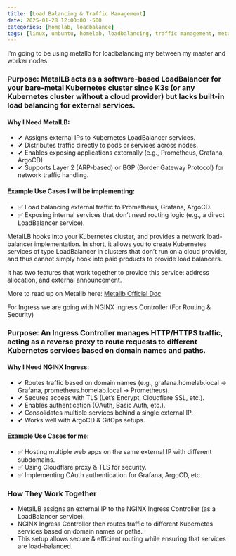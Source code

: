 ```yaml
---
title: [Load Balancing & Traffic Management]
date: 2025-01-28 12:00:00 -500
categories: [homelab, loadbalance]
tags: [linux, unbuntu, homelab, loadbalancing, traffic management, metallb, nginx ingress controller, nginx, ingress]
---
```


I'm going to be using metallb for loadbalancing my between my master and worker nodes. 

### Purpose: MetalLB acts as a software-based LoadBalancer for your bare-metal Kubernetes cluster since K3s (or any Kubernetes cluster without a cloud provider) but lacks built-in load balancing for external services.

#### Why I Need MetalLB:

- ✔ Assigns external IPs to Kubernetes LoadBalancer services.
- ✔ Distributes traffic directly to pods or services across nodes.
- ✔ Enables exposing applications externally (e.g., Prometheus, Grafana, ArgoCD).
- ✔ Supports Layer 2 (ARP-based) or BGP (Border Gateway Protocol) for network traffic handling.

#### Example Use Cases I will be implementing:
- ✅ Load balancing external traffic to Prometheus, Grafana, ArgoCD.
- ✅ Exposing internal services that don’t need routing logic (e.g., a direct LoadBalancer service).

MetalLB hooks into your Kubernetes cluster, and provides a network load-balancer implementation. In short, it allows you to create Kubernetes services of type LoadBalancer in clusters that don’t run on a cloud provider, and thus cannot simply hook into paid products to provide load balancers.

It has two features that work together to provide this service: address allocation, and external announcement.

More to read up on Metallb here: [Metallb Official Doc](https://metallb.universe.tf/concepts/)

For Ingress we are going with NGINX Ingress Controller (For Routing & Security)

### Purpose: An Ingress Controller manages HTTP/HTTPS traffic, acting as a reverse proxy to route requests to different Kubernetes services based on domain names and paths.

#### Why I Need NGINX Ingress:

- ✔ Routes traffic based on domain names (e.g., grafana.homelab.local → Grafana, prometheus.homelab.local → Prometheus).
- ✔ Secures access with TLS (Let’s Encrypt, Cloudflare SSL, etc.).
- ✔ Enables authentication (OAuth, Basic Auth, etc.).
- ✔ Consolidates multiple services behind a single external IP.
- ✔ Works well with ArgoCD & GitOps setups.

#### Example Use Cases for me:
- ✅ Hosting multiple web apps on the same external IP with different subdomains.
- ✅ Using Cloudflare proxy & TLS for security.
- ✅ Implementing OAuth authentication for Grafana, ArgoCD, etc.

### How They Work Together

- MetalLB assigns an external IP to the NGINX Ingress Controller (as a LoadBalancer service).
- NGINX Ingress Controller then routes traffic to different Kubernetes services based on domain names or paths.
- This setup allows secure & efficient routing while ensuring that services are load-balanced.